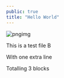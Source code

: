 ```yaml
---
public: true
title: "Hello World"
---
```


![pngimg](/logseq-assets/picture-2.png)

This is a test file B

With one extra line

Totalling 3 blocks
